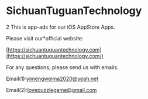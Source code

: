 # SichuanTuguanTechnology
<adPlatform>2</adPlatform>
This is app-ads for our iOS AppStore Apps.

Please visit our*official website:

[https://sichuantuguantechnology.com](https://sichuantuguantechnology.com/)

For any questions, please send us with emails.

Email(1):yimengweima2020@yeah.net

Email(2):lovepuzzlegame@gmail.com
